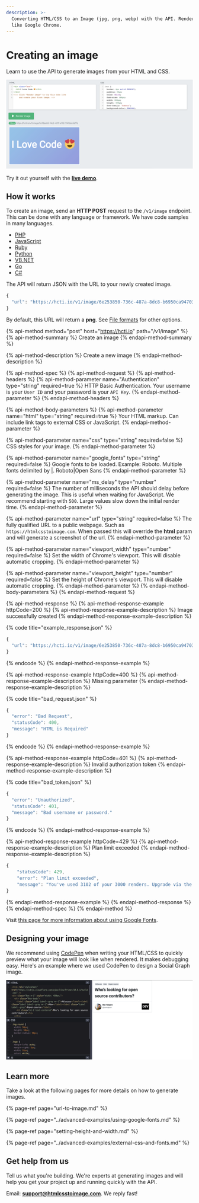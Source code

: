 ```yaml
---
description: >-
  Converting HTML/CSS to an Image (jpg, png, webp) with the API. Renders exactly
  like Google Chrome.
---
```


# Creating an image

Learn to use the API to generate images from your HTML and CSS.

![Converting HTML/CSS to an image.](../.gitbook/assets/image%20%2810%29.png)

Try it out yourself with the [**live demo**](https://htmlcsstoimage.com/#demo).

## How it works

To create an image, send an **HTTP POST** request to the `/v1/image` endpoint. This can be done with any language or framework. We have code samples in many languages.

* [PHP](../example-code/php.md)
* [JavaScript](../example-code/javascript.md)
* [Ruby](../example-code/ruby.md)
* [Python](../example-code/python.md)
* [VB.NET](../example-code/vb.net.md)
* [Go](../example-code/go.md)
* [C\#](../example-code/c.md)

The API will return JSON with the URL to your newly created image.

```javascript
{
  "url": "https://hcti.io/v1/image/6e253850-736c-487a-8dc8-b6950ca94703"
}
```

By default, this URL will return a **png**. See [File formats](file-formats.md) for other options.

{% api-method method="post" host="https://hcti.io" path="/v1/image" %}
{% api-method-summary %}
Create an image
{% endapi-method-summary %}

{% api-method-description %}
Create a new image
{% endapi-method-description %}

{% api-method-spec %}
{% api-method-request %}
{% api-method-headers %}
{% api-method-parameter name="Authentication" type="string" required=true %}
HTTP Basic Authentication. Your username is your `User ID` and your password is your `API Key`. 
{% endapi-method-parameter %}
{% endapi-method-headers %}

{% api-method-body-parameters %}
{% api-method-parameter name="html" type="string" required=true %}
Your HTML markup. Can include link tags to external CSS or JavaScript.
{% endapi-method-parameter %}

{% api-method-parameter name="css" type="string" required=false %}
CSS styles for your image.
{% endapi-method-parameter %}

{% api-method-parameter name="google\_fonts" type="string" required=false %}
Google fonts to be loaded. Example: Roboto. Multiple fonts delimited by \|. Roboto\|Open Sans
{% endapi-method-parameter %}

{% api-method-parameter name="ms\_delay" type="number" required=false %}
The number of milliseconds the API should delay before generating the image. This is useful when waiting for JavaScript. We recommend starting with `500`. Large values slow down the initial render time.
{% endapi-method-parameter %}

{% api-method-parameter name="url" type="string" required=false %}
The fully qualified URL to a public webpage. Such as `https://htmlcsstoimage.com`. When passed this will override the **html** param and will generate a screenshot of the url.
{% endapi-method-parameter %}

{% api-method-parameter name="viewport\_width" type="number" required=false %}
Set the width of Chrome's viewport. This will disable automatic cropping.
{% endapi-method-parameter %}

{% api-method-parameter name="viewport\_height" type="number" required=false %}
Set the height of Chrome's viewport. This will disable automatic cropping.
{% endapi-method-parameter %}
{% endapi-method-body-parameters %}
{% endapi-method-request %}

{% api-method-response %}
{% api-method-response-example httpCode=200 %}
{% api-method-response-example-description %}
Image successfully created
{% endapi-method-response-example-description %}

{% code title="example\_response.json" %}
```javascript
{
  "url": "https://hcti.io/v1/image/6e253850-736c-487a-8dc8-b6950ca94703"
}
```
{% endcode %}
{% endapi-method-response-example %}

{% api-method-response-example httpCode=400 %}
{% api-method-response-example-description %}
Missing parameter
{% endapi-method-response-example-description %}

{% code title="bad\_request.json" %}
```javascript
{
  "error": "Bad Request",
  "statusCode": 400,
  "message": "HTML is Required"
}
```
{% endcode %}
{% endapi-method-response-example %}

{% api-method-response-example httpCode=401 %}
{% api-method-response-example-description %}
Invalid authorization token
{% endapi-method-response-example-description %}

{% code title="bad\_token.json" %}
```javascript
{
  "error": "Unauthorized",
  "statusCode": 401,
  "message": "Bad username or password."
}
```
{% endcode %}
{% endapi-method-response-example %}

{% api-method-response-example httpCode=429 %}
{% api-method-response-example-description %}
Plan limit exceeded
{% endapi-method-response-example-description %}

```javascript
{
    "statusCode": 429,
    "error": "Plan limit exceeded",
    "message": "You've used 3102 of your 3000 renders. Upgrade via the Dashboard: https://htmlcsstoimage.com/dashboard"
}
```
{% endapi-method-response-example %}
{% endapi-method-response %}
{% endapi-method-spec %}
{% endapi-method %}

Visit [this page for more information about using Google Fonts](../advanced-examples/using-google-fonts.md).

## Designing your image

We recommend using [CodePen](https://codepen.io/mscccc/pen/eLRLQq) when writing your HTML/CSS to quickly preview what your image will look like when rendered. It makes debugging easy. Here's an example where we used CodePen to design a Social Graph image.

![Use CodePen to test your HTML/CSS](../.gitbook/assets/image%20%287%29.png)

## Learn more

Take a look at the following pages for more details on how to generate images.

{% page-ref page="url-to-image.md" %}

{% page-ref page="../advanced-examples/using-google-fonts.md" %}

{% page-ref page="setting-height-and-width.md" %}

{% page-ref page="../advanced-examples/external-css-and-fonts.md" %}

## Get help from us

Tell us what you're building. We're experts at generating images and will help you get your project up and running quickly with the API.

Email: **support@htmlcsstoimage.com**. We reply fast!

